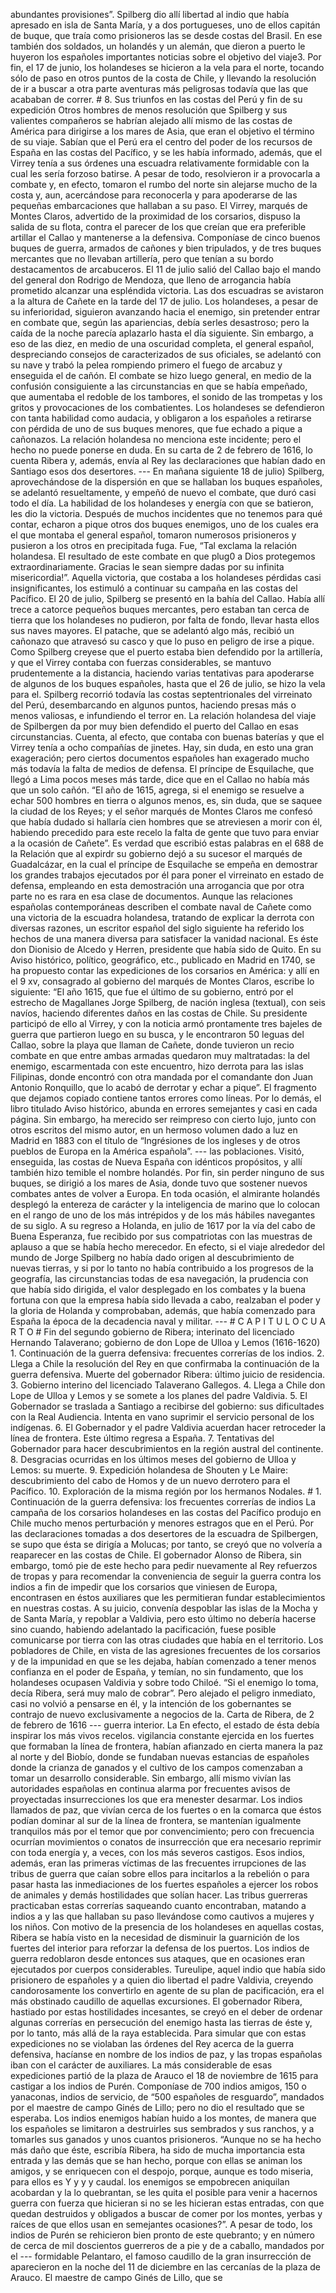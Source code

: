 abundantes provisiones”. Spilberg dio allí libertad al indio que había apresado en isla de Santa María, y a dos portugueses, uno de ellos capitán de buque, que traía como prisioneros las se desde costas del Brasil. En ese también dos soldados, un holandés y un alemán, que dieron a puerto le huyeron los españoles importantes noticias sobre el objetivo del viaje3. Por fin, el 17 de junio, los holandeses se hicieron a la vela para el norte, tocando sólo de paso en otros puntos de la costa de Chile, y llevando la resolución de ir a buscar a otra parte aventuras más peligrosas todavía que las que acababan de correr. # 8. Sus triunfos en las costas del Perú y fin de su expedición Otros hombres de menos resolución que Spilberg y sus valientes compañeros se habrían alejado allí mismo de las costas de América para dirigirse a los mares de Asia, que eran el objetivo el término de su viaje. Sabían que el Perú era el centro del poder de los recursos de España en las costas del Pacífico, y se les había informado, además, que el Virrey tenía a sus órdenes una escuadra relativamente formidable con la cual les sería forzoso batirse. A pesar de todo, resolvieron ir a provocarla a combate y, en efecto, tomaron el rumbo del norte sin alejarse mucho de la costa y, aun, acercándose para reconocerla y para apoderarse de las pequeñas embarcaciones que hallaban a su paso. El Virrey, marqués de Montes Claros, advertido de la proximidad de los corsarios, dispuso la salida de su flota, contra el parecer de los que creían que era preferible artillar el Callao y mantenerse a la defensiva. Componíase de cinco buenos buques de guerra, armados de cañones y bien tripulados, y de tres buques mercantes que no llevaban artillería, pero que tenían a su bordo destacamentos de arcabuceros. El 11 de julio salió del Callao bajo el mando del general don Rodrigo de Mendoza, que lleno de arrogancia había prometido alcanzar una espléndida victoria. Las dos escuadras se avistaron a la altura de Cañete en la tarde del 17 de julio. Los holandeses, a pesar de su inferioridad, siguieron avanzando hacia el enemigo, sin pretender entrar en combate que, según las apariencias, debía serles desastroso; pero la caída de la noche parecía aplazarlo hasta el día siguiente. Sin embargo, a eso de las diez, en medio de una oscuridad completa, el general español, despreciando consejos de caracterizados de sus oficiales, se adelantó con su nave y trabó la pelea rompiendo primero el fuego de arcabuz y enseguida el de cañón. El combate se hizo luego general, en medio de la confusión consiguiente a las circunstancias en que se había empeñado, que aumentaba el redoble de los tambores, el sonido de las trompetas y los gritos y provocaciones de los combatientes. Los holandeses se defendieron con tanta habilidad como audacia, y obligaron a los españoles a retirarse con pérdida de uno de sus buques menores, que fue echado a pique a cañonazos. La relación holandesa no menciona este incidente; pero el hecho no puede ponerse en duda. En su carta de 2 de febrero de 1616, lo cuenta Ribera y, además, envía al Rey las declaraciones que habían dado en Santiago esos dos desertores. --- En mañana siguiente 18 de julio) Spilberg, aprovechándose de la dispersión en que se hallaban los buques españoles, se adelantó resueltamente, y empeñó de nuevo el combate, que duró casi todo el día. La habilidad de los holandeses y energía con que se batieron, les dio la victoria. Después de muchos incidentes que no tenemos para qué contar, echaron a pique otros dos buques enemigos, uno de los cuales era el que montaba el general español, tomaron numerosos prisioneros y pusieron a los otros en precipitada fuga. Fue, “Tal exclama la relación holandesa. El resultado de este combate en que plug0 a Dios protegemos extraordinariamente. Gracias le sean siempre dadas por su infinita misericordia!”. Aquella victoria, que costaba a los holandeses pérdidas casi insignificantes, los estimuló a continuar su campaña en las costas del Pacífico. El 20 de julio, Spilberg se presentó en la bahía del Callao. Había allí trece a catorce pequeños buques mercantes, pero estaban tan cerca de tierra que los holandeses no pudieron, por falta de fondo, llevar hasta ellos sus naves mayores. El patache, que se adelantó algo más, recibió un cañonazo que atravesó su casco y que lo puso en peligro de irse a pique. Como Spilberg creyese que el puerto estaba bien defendido por la artillería, y que el Virrey contaba con fuerzas considerables, se mantuvo prudentemente a la distancia, haciendo varias tentativas para apoderarse de algunos de los buques españoles, hasta que el 26 de julio, se hizo la vela para el. Spilberg recorrió todavía las costas septentrionales del virreinato del Perú, desembarcando en algunos puntos, haciendo presas más o menos valiosas, e infundiendo el terror en. La relación holandesa del viaje de Spilbergen da por muy bien defendido el puerto del Callao en esas circunstancias. Cuenta, al efecto, que contaba con buenas baterías y que el Virrey tenía a ocho compañías de jinetes. Hay, sin duda, en esto una gran exageración; pero ciertos documentos españoles han exagerado mucho más todavía la falta de medios de defensa. El príncipe de Esquilache, que llegó a Lima pocos meses más tarde, dice que en el Callao no había más que un solo cañón. “El año de 1615, agrega, si el enemigo se resuelve a echar 500 hombres en tierra o algunos menos, es, sin duda, que se saquee la ciudad de los Reyes; y el señor marqués de Montes Claros me confesó que había dudado si hallaría cien hombres que se atreviesen a morir con él, habiendo precedido para este recelo la falta de gente que tuvo para enviar a la ocasión de Cañete”. Es verdad que escribió estas palabras en el 688 de la Relación que al expirdr su gobierno dejó a su sucesor el marqués de Guadalcázar, en la cual el príncipe de Esquilache se empeña en demostrar los grandes trabajos ejecutados por él para poner el virreinato en estado de defensa, empleando en esta demostración una arrogancia que por otra parte no es rara en esa clase de documentos. Aunque las relaciones españolas contemporáneas describen el combate naval de Cañete como una victoria de la escuadra holandesa, tratando de explicar la derrota con diversas razones, un escritor español del siglo siguiente ha referido los hechos de una manera diversa para satisfacer la vanidad nacional. Es éste don Dionisio de Alcedo y Herren, presidente que había sido de Quito. En su Aviso histórico, político, geográfico, etc., publicado en Madrid en 1740, se ha propuesto contar las expediciones de los corsarios en América: y allí en el 9 xv, consagrado al gobierno del marqués de Montes Claros, escribe lo siguiente: “El año 1615, que fue el último de su gobierno, entró por el estrecho de Magallanes Jorge Spilberg, de nación inglesa (textual), con seis navíos, haciendo diferentes daños en las costas de Chile. Su presidente participó de ello al Virrey, y con la noticia armó prontamente tres bajeles de guerra que partieron luego en su busca, y le encontraron 50 leguas del Callao, sobre la playa que llaman de Cañete, donde tuvieron un recio combate en que entre ambas armadas quedaron muy maltratadas: la del enemigo, escarmentada con este encuentro, hizo derrota para las islas Filipinas, donde encontró con otra mandada por el comandante don Juan Antonio Ronquillo, que lo acabó de derrotar y echar a pique”. El fragmento que dejamos copiado contiene tantos errores como líneas. Por lo demás, el libro titulado Aviso histórico, abunda en errores semejantes y casi en cada página. Sin embargo, ha merecido ser reimpreso con cierto lujo, junto con otros escritos del mismo autor, en un hermoso volumen dado a luz en Madrid en 1883 con el título de “Ingrésiones de los ingleses y de otros pueblos de Europa en la América española”. --- las poblaciones. Visitó, enseguida, las costas de Nueva España con idénticos propósitos, y allí también hizo temible el nombre holandés. Por fin, sin perder ninguno de sus buques, se dirigió a los mares de Asia, donde tuvo que sostener nuevos combates antes de volver a Europa. En toda ocasión, el almirante holandés desplegó la entereza de carácter y la inteligencia de marino que lo colocan en el rango de uno de los más intrépidos y de los más hábiles navegantes de su siglo. A su regreso a Holanda, en julio de 1617 por la vía del cabo de Buena Esperanza, fue recibido por sus compatriotas con las muestras de aplauso a que se había hecho merecedor. En efecto, si el viaje alrededor del mundo de Jorge Spilberg no había dado origen al descubrimiento de nuevas tierras, y si por lo tanto no había contribuido a los progresos de la geografía, las circunstancias todas de esa navegación, la prudencia con que había sido dirigida, el valor desplegado en los combates y la buena fortuna con que la empresa había sido llevada a cabo, realzaban el poder y la gloria de Holanda y comprobaban, además, que había comenzado para España la época de la decadencia naval y militar. --- # C A P I T U L O C U A R T O # Fin del segundo gobierno de Ribera; interinato del licenciado Hernando Talaverano; gobierno de don Lope de Ulloa y Lemos (1616-1620) 1. Continuación de la guerra defensiva: frecuentes correrías de los indios. 2. Llega a Chile la resolución del Rey en que confirmaba la continuación de la guerra defensiva. Muerte del gobernador Ribera: último juicio de residencia. 3. Gobierno interino del licenciado Talaverano Gallegos. 4. Llega a Chile don Lope de Ulloa y Lemos y se somete a los planes del padre Valdivia. 5. El Gobernador se traslada a Santiago a recibirse del gobierno: sus dificultades con la Real Audiencia. Intenta en vano suprimir el servicio personal de los indígenas. 6. El Gobernador y el padre Valdivia acuerdan hacer retroceder la línea de frontera. Este último regresa a España. 7. Tentativas del Gobernador para hacer descubrimientos en la región austral del continente. 8. Desgracias ocurridas en los últimos meses del gobierno de Ulloa y Lemos: su muerte. 9. Expedición holandesa de Shouten y Le Maire: descubrimiento del cabo de Homos y de un nuevo derrotero para el Pacífico. 10. Exploración de la misma región por los hermanos Nodales. # 1. Continuación de la guerra defensiva: los frecuentes correrías de indios La campaña de los corsarios holandeses en las costas del Pacífico produjo en Chile mucho menos perturbación y menores estragos que en el Perú. Por las declaraciones tomadas a dos desertores de la escuadra de Spilbergen, se supo que ésta se dirigía a Molucas; por tanto, se creyó que no volvería a reaparecer en las costas de Chile. El gobernador Alonso de Ribera, sin embargo, tomó pie de este hecho para pedir nuevamente al Rey refuerzos de tropas y para recomendar la conveniencia de seguir la guerra contra los indios a fin de impedir que los corsarios que viniesen de Europa, encontrasen en éstos auxiliares que les permitieran fundar establecimientos en nuestras costas. A su juicio, convenía despoblar las islas de la Mocha y de Santa María, y repoblar a Valdivia, pero esto último no debería hacerse sino cuando, habiendo adelantado la pacificación, fuese posible comunicarse por tierra con las otras ciudades que había en el territorio. Los pobladores de Chile, en vista de las agresiones frecuentes de los corsarios y de la impunidad en que se les dejaba, habían comenzado a tener menos confianza en el poder de España, y temían, no sin fundamento, que los holandeses ocupasen Valdivia y sobre todo Chiloé. “Si el enemigo lo toma, decía Ribera, será muy malo de cobrar”. Pero alejado el peligro inmediato, casi no volvió a pensarse en él, y la intención de los gobernantes se contrajo de nuevo exclusivamente a negocios de la. Carta de Ribera, de 2 de febrero de 1616 --- guerra interior. La En efecto, el estado de ésta debía inspirar los más vivos recelos. vigilancia constante ejercida en los fuertes que formaban la línea de frontera, habían afianzado en cierta manera la paz al norte y del Biobío, donde se fundaban nuevas estancias de españoles donde la crianza de ganados y el cultivo de los campos comenzaban a tomar un desarrollo considerable. Sin embargo, allí mismo vivían las autoridades españolas en continua alarma por frecuentes avisos de proyectadas insurrecciones los que era menester desarmar. Los indios llamados de paz, que vivían cerca de los fuertes o en la comarca que éstos podían dominar al sur de la línea de frontera, se mantenían igualmente tranquilos más por el temor que por convencimiento; pero con frecuencia ocurrían movimientos o conatos de insurrección que era necesario reprimir con toda energía y, a veces, con los más severos castigos. Esos indios, además, eran las primeras víctimas de las frecuentes irrupciones de las tribus de guerra que caían sobre ellos para incitarlos a la rebelión o para pasar hasta las inmediaciones de los fuertes españoles a ejercer los robos de animales y demás hostilidades que solían hacer. Las tribus guerreras practicaban estas correrías saqueando cuanto encontraban, matando a indios a y las que hallaban su paso llevándose como cautivos a mujeres y los niños. Con motivo de la presencia de los holandeses en aquellas costas, Ribera se había visto en la necesidad de disminuir la guarnición de los fuertes del interior para reforzar la defensa de los puertos. Los indios de guerra redoblaron desde entonces sus ataques, que en ocasiones eran ejecutados por cuerpos considerables. Tureulipe, aquel indio que había sido prisionero de españoles y a quien dio libertad el padre Valdivia, creyendo candorosamente los convertirlo en agente de su plan de pacificación, era el más obstinado caudillo de aquellas excursiones. El gobernador Ribera, hastiado por estas hostilidades incesantes, se creyó en el deber de ordenar algunas correrías en persecución del enemigo hasta las tierras de éste y, por lo tanto, más allá de la raya establecida. Para simular que con estas expediciones no se violaban las órdenes del Rey acerca de la guerra defensiva, hacíanse en nombre de los indios de paz, y las tropas españolas iban con el carácter de auxiliares. La más considerable de esas expediciones partió de la plaza de Arauco el 18 de noviembre de 1615 para castigar a los indios de Purén. Componíase de 700 indios amigos, 150 o yanaconas, indios de servicio, de “500 españoles de resguardo”, mandados por el maestre de campo Ginés de Lillo; pero no dio el resultado que se esperaba. Los indios enemigos habían huido a los montes, de manera que los españoles se limitaron a destruirles sus sembrados y sus ranchos, y a tomarles sus ganados y unos cuantos prisioneros. “Aunque no se ha hecho más daño que éste, escribía Ribera, ha sido de mucha importancia esta entrada y las demás que se han hecho, porque con ellas se animan los amigos, y se enriquecen con el despojo, porque, aunque es todo miseria, para ellos es Y y y y caudal. los enemigos se empobrecen aniquilan acobardan y la lo quebrantan, se les quita el posible para venir a hacernos guerra con fuerza que hicieran si no se les hicieran estas entradas, con que quedan destruidos y obligados a buscar de comer por los montes, yerbas y raíces de que ellos usan en semejantes ocasiones?”. A pesar de todo, los indios de Purén se rehicieron bien pronto de este quebranto; y en número de cerca de mil doscientos guerreros de a pie y de a caballo, mandados por el --- formidable Pelantaro, el famoso caudillo de la gran insurrección de aparecieron en la noche del 11 de diciembre en las cercanías de la plaza de Arauco. El maestre de campo Ginés de Lillo, que se